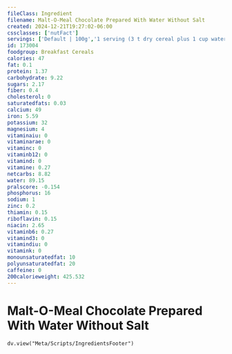 ```yaml
---
fileClass: Ingredient
filename: Malt-O-Meal Chocolate Prepared With Water Without Salt
created: 2024-12-21T19:27:02-06:00
cssclasses: ['nutFact']
servings: ['Default | 100g','1 serving (3 t dry cereal plus 1 cup water) | 268']
id: 173004
foodgroup: Breakfast Cereals
calories: 47
fat: 0.1
protein: 1.37
carbohydrate: 9.22
sugars: 2.17
fiber: 0.4
cholesterol: 0
saturatedfats: 0.03
calcium: 49
iron: 5.59
potassium: 32
magnesium: 4
vitaminaiu: 0
vitaminarae: 0
vitaminc: 0
vitaminb12: 0
vitamind: 0
vitamine: 0.27
netcarbs: 8.82
water: 89.15
pralscore: -0.154
phosphorus: 16
sodium: 1
zinc: 0.2
thiamin: 0.15
riboflavin: 0.15
niacin: 2.65
vitaminb6: 0.27
vitamind3: 0
vitamindiu: 0
vitamink: 0
monounsaturatedfat: 10
polyunsaturatedfat: 20
caffeine: 0
200calorieweight: 425.532
---
```


# Malt-O-Meal Chocolate Prepared With Water Without Salt

```dataviewjs
dv.view("Meta/Scripts/IngredientsFooter")
```